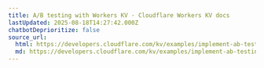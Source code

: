 ```yaml
---
title: A/B testing with Workers KV · Cloudflare Workers KV docs
lastUpdated: 2025-08-18T14:27:42.000Z
chatbotDeprioritize: false
source_url:
  html: https://developers.cloudflare.com/kv/examples/implement-ab-testing-with-workers-kv/
  md: https://developers.cloudflare.com/kv/examples/implement-ab-testing-with-workers-kv/index.md
---
```



